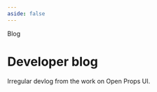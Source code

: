 ```yaml
---
aside: false
---
```


<script setup lang="ts">
import Post from "../.vitepress/theme/app/components/BlogPost.vue"
import usePosts from '../.vitepress/theme/app/composables/posts'

const { allPosts: posts } = usePosts();
</script>

<hgroup>
<p>Blog</p>
<h1>Developer blog</h1>
<p>Irregular devlog from the work on Open Props UI.</p>
</hgroup>

<div class="posts not-rich-text">
	<Post v-for="post of posts" :post="post" />
</div>

<style>
	.posts {
		display:grid;
		gap: var(--size-3);
		margin-block-start: var(--size-8);
	}
</style>
